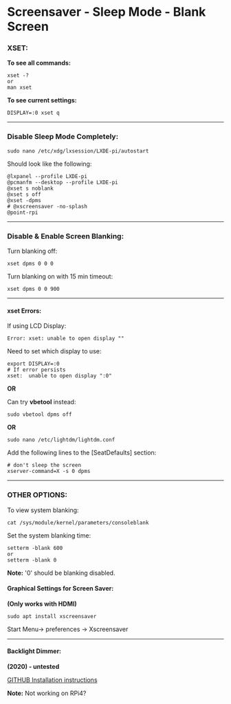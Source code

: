 # Screensaver - Sleep Mode - Blank Screen

### XSET:

**To see all commands:**

	xset -?
	or
	man xset

**To see current settings:**

	DISPLAY=:0 xset q

---
### Disable Sleep Mode Completely:

	sudo nano /etc/xdg/lxsession/LXDE-pi/autostart

Should look like the following:

	@lxpanel --profile LXDE-pi
	@pcmanfm --desktop --profile LXDE-pi
	@xset s noblank
	@xset s off
	@xset -dpms
	# @xscreensaver -no-splash
	@point-rpi

---
### Disable & Enable Screen Blanking:

Turn blanking off:

	xset dpms 0 0 0

Turn blanking on with 15 min timeout:

	xset dpms 0 0 900

---
#### xset Errors:

If using LCD Display:

	Error: xset: unable to open display ""

Need to set which display to use:

	export DISPLAY=:0
	# If error persists
	xset:  unable to open display ":0"

**OR** 

Can try **vbetool** instead:

	sudo vbetool dpms off

**OR**

	sudo nano /etc/lightdm/lightdm.conf
	
Add the following lines to the [SeatDefaults] section:

	# don't sleep the screen
	xserver-command=X -s 0 dpms

---
### OTHER OPTIONS:

To view system blanking:

	cat /sys/module/kernel/parameters/consoleblank

Set the system blanking time:

	setterm -blank 600
	or
	setterm -blank 0
	
**Note:** '0' should be blanking disabled.

#### Graphical Settings for Screen Saver:
**(Only works with HDMI)**

	sudo apt install xscreensaver

Start Menu-> preferences -> Xscreensaver


---
#### Backlight Dimmer:
**(2020) - untested**

[GITHUB Installation instructions](https://github.com/DougieLawson/backlight_dimmer)

**Note:** Not working on RPi4?